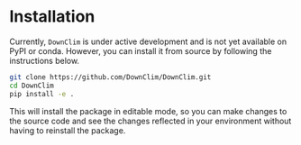 # Installation

Currently, `DownClim` is under active development and is not yet available on
PyPI or conda. However, you can install it from source by following the
instructions below.

```bash
git clone https://github.com/DownClim/DownClim.git
cd DownClim
pip install -e .
```

This will install the package in editable mode, so you can make changes to the
source code and see the changes reflected in your environment without having to
reinstall the package.
